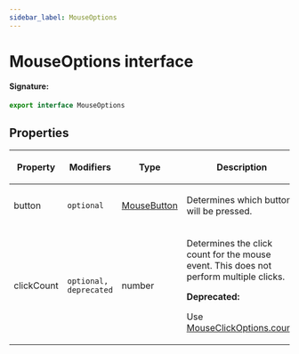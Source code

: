 ```yaml
---
sidebar_label: MouseOptions
---
```


# MouseOptions interface

#### Signature:

```typescript
export interface MouseOptions
```

## Properties

<table><thead><tr><th>

Property

</th><th>

Modifiers

</th><th>

Type

</th><th>

Description

</th><th>

Default

</th></tr></thead>
<tbody><tr><td>

button

</td><td>

`optional`

</td><td>

[MouseButton](./puppeteer.mousebutton.md)

</td><td>

Determines which button will be pressed.

</td><td>

`'left'`

</td></tr>
<tr><td>

clickCount

</td><td>

`optional, deprecated`

</td><td>

number

</td><td>

Determines the click count for the mouse event. This does not perform multiple clicks.

**Deprecated:**

Use [MouseClickOptions.count](./puppeteer.mouseclickoptions.count.md).

</td><td>

`1`

</td></tr>
</tbody></table>
